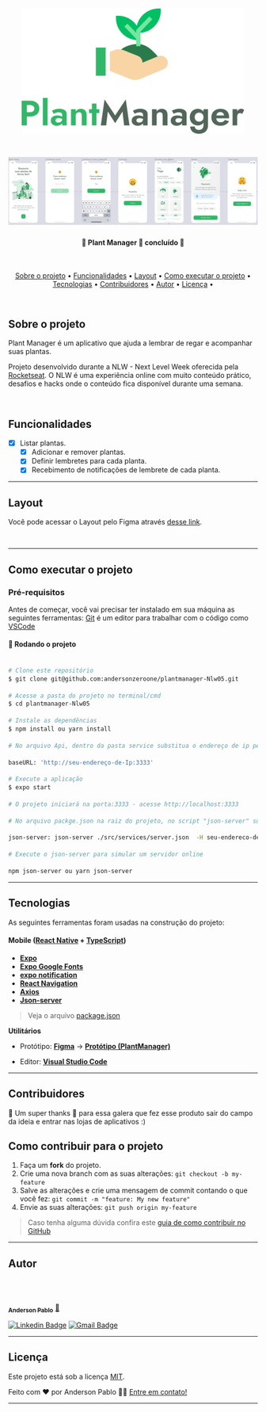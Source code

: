 <h1 align="center">
  <img alt="logo" width="450px"  title="#Plant Manager" src="./logo.svg" />
</h1>

<h1 align="center">
  <img alt="Plant Manager"  title="#Plant Manager" src="./preview.png" />
</h1>


<h4 align="center"> 
	🚧  Plant Manager 🚀 concluído 🚧
</h4>

<br/>

<p align="center">
 <a href="#sobre-o-projeto">Sobre o projeto</a> • 
 <a href="#funcionalidades">Funcionalidades</a> • 
 <a href="#layout">Layout</a> • 
 <a href="#como-executar-o-projeto">Como executar o projeto</a> • 
 <a href="#tecnologias">Tecnologias</a> • 
 <a href="#contribuidores">Contribuidores</a> • 
 <a href="#autor">Autor</a> • 
<a href="#licenc-a">Licença</a> • 
</p>
<br/>

## Sobre o projeto

<p align="left">Plant Manager é um aplicativo que ajuda a lembrar de regar e acompanhar suas plantas.

Projeto desenvolvido durante a NLW - Next Level Week oferecida pela  [Rocketseat](https://blog.rocketseat.com.br/primeira-next-level-week/). O NLW é uma experiência online com muito conteúdo prático, desafios e hacks onde o conteúdo fica disponível durante uma semana.
</p>

<br/>

##  Funcionalidades

- [x] Listar plantas.
  - [x] Adicionar e remover plantas.
  - [x] Definir lembretes para cada planta.
  - [x] Recebimento de notificações de lembrete de cada planta.
---

## Layout
Você pode acessar o Layout pelo Figma através <a href="https://www.figma.com/file/BThXfmgEFRfDkbcd1dTXf4/PlantManager-(Copy)?node-id=0%3A1">desse link</a>.

<br/>

---

## Como executar o projeto

### Pré-requisitos

Antes de começar, você vai precisar ter instalado em sua máquina as seguintes ferramentas:
[Git](https://git-scm.com) é um editor para trabalhar com o código como [VSCode](https://code.visualstudio.com/)

#### 🎲 Rodando o projeto

```bash

# Clone este repositório
$ git clone git@github.com:andersonzeroone/plantmanager-Nlw05.git

# Acesse a pasta do projeto no terminal/cmd
$ cd plantmanager-Nlw05

# Instale as dependências
$ npm install ou yarn install

# No arquivo Api, dentro da pasta service substitua o endereço de ip pelo seu endereço de ip.

baseURL: 'http://seu-endereço-de-Ip:3333' 

# Execute a aplicação
$ expo start

# O projeto iniciará na porta:3333 - acesse http://localhost:3333 

# No arquivo packge.json na raiz do projeto, no script "json-server" substitua o endereço de ip pelo seu endereço de ip.

json-server: json-server ./src/services/server.json  -H seu-endereco-de-id -p 3333

# Execute o json-server para simular um servidor online

npm json-server ou yarn json-server
```

---
##  Tecnologias

As seguintes ferramentas foram usadas na construção do projeto:

#### [](https://github.com/tgmarinho/Ecoleta#mobile-react-native--typescript)**Mobile**  ([React Native](http://www.reactnative.com/)  +  [TypeScript](https://www.typescriptlang.org/))

-   **[Expo](https://expo.io/)**
-   **[Expo Google Fonts](https://github.com/expo/google-fonts)**
-   **[expo notification](https://docs.expo.dev/versions/latest/sdk/notifications/)**
-   **[React Navigation](https://reactnavigation.org/)**
-   **[Axios](https://github.com/axios/axios)**
-   **[Json-server](https://github.com/typicode/json-server)**

> Veja o arquivo  [package.json](https://github.com/andersonzeroone/plantmanager-Nlw05/blob/main/package.json)

**Utilitários**

-   Protótipo:  **[Figma](https://www.figma.com/)**  →  **[Protótipo (PlantManager)](https://www.figma.com/file/BThXfmgEFRfDkbcd1dTXf4/PlantManager-(Copy)?node-id=0%3A1)**

-   Editor:  **[Visual Studio Code](https://code.visualstudio.com/)**  


---
## Contribuidores

💜 Um super thanks 👏 para essa galera que fez esse produto sair do campo da ideia e entrar nas lojas de aplicativos :)

## Como contribuir para o projeto

1. Faça um **fork** do projeto.
2. Crie uma nova branch com as suas alterações: `git checkout -b my-feature`
3. Salve as alterações e crie uma mensagem de commit contando o que você fez: `git commit -m "feature: My new feature"`
4. Envie as suas alterações: `git push origin my-feature`
> Caso tenha alguma dúvida confira este [guia de como contribuir no GitHub](./CONTRIBUTING.md)

---

##  Autor
</br>

<a href="https://github.com/andersonzeroone">
 <img style="border-radius: 50%;" src="https://avatars.githubusercontent.com/u/33969430?v=4" width="100px;" alt=""/>
 <br />
 <br />
 <sub><b>Anderson Pablo</b></sub></a> <a href="https://www.linkedin.com/in/anderson-pablo-js/" title="andersonPablo">🚀</a>
 <br />


 [![Linkedin Badge](https://img.shields.io/badge/-Anderson-blue?style=flat-square&logo=Linkedin&logoColor=white&link=https://www.linkedin.com/in/anderson-pablo-js/)](https://www.linkedin.com/in/anderson-pablo-js/) 
[![Gmail Badge](https://img.shields.io/badge/-anderson.pablo02@gmail.com-c14438?style=flat-square&logo=Gmail&logoColor=white&link=mailto:anderson.pablo02@gmail.com)](mailto:anderson.pablo02@gmail.com)

---

## Licença

Este projeto está sob a licença [MIT](./LICENSE).

Feito com ❤️ por Anderson Pablo 👋🏽 [Entre em contato!](https://www.linkedin.com/in/anderson-pablo-js/)

---

<!-- ##  Versões do README

[Português 🇧🇷](./README.md)  |  [Inglês sem emojis 🇺🇸](./README-en.md) | [Portugues sem logo  🇧🇷](./README-sem-logo.md)  -->
